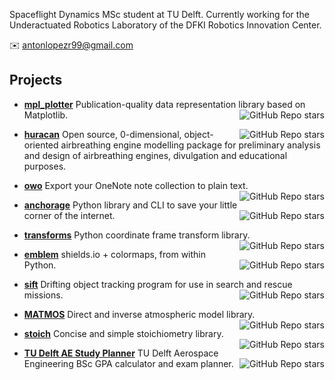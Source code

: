Spaceflight Dynamics MSc student at TU Delft. Currently working for the Underactuated Robotics Laboratory of the DFKI Robotics Innovation Center.

✉️ antonlopezr99@gmail.com

## Projects

- **[mpl_plotter](https://github.com/alopezrivera/mpl_plotter)**
  Publication-quality data representation library based on Matplotlib. <img align="right" alt="GitHub Repo stars" src="https://img.shields.io/github/stars/alopezrivera/mpl_plotter?style=social">


- **[huracan](https://github.com/alopezrivera/huracan)** <img align="right" alt="GitHub Repo stars" src="https://img.shields.io/github/stars/alopezrivera/huracan?style=social">
  Open source, 0-dimensional, object-oriented airbreathing engine modelling package for preliminary analysis and design of airbreathing engines, divulgation and educational purposes. 


- **[owo](https://github.com/alopezrivera/owo)** Export your OneNote note collection to plain text. <img align="right" alt="GitHub Repo stars" src="https://img.shields.io/github/stars/alopezrivera/owo?style=social">


- **[anchorage](https://github.com/alopezrivera/anchorage)** Python library and CLI to save your little corner of the internet. <img align="right" alt="GitHub Repo stars" src="https://img.shields.io/github/stars/alopezrivera/anchorage?style=social">


- **[transforms](https://github.com/alopezrivera/transforms)** Python coordinate frame transform library. <img align="right" alt="GitHub Repo stars" src="https://img.shields.io/github/stars/alopezrivera/transforms?style=social">


- **[emblem](https://github.com/alopezrivera/emblem)** shields.io + colormaps, from within Python. <img align="right" alt="GitHub Repo stars" src="https://img.shields.io/github/stars/alopezrivera/emblem?style=social">


- **[sift](https://github.com/alopezrivera/sift)** Drifting object tracking program for use in search and rescue missions. <img align="right" alt="GitHub Repo stars" src="https://img.shields.io/github/stars/alopezrivera/sift?style=social">


- **[MATMOS](https://github.com/alopezrivera/MATMOS)** Direct and inverse atmospheric model library. <img align="right" alt="GitHub Repo stars" src="https://img.shields.io/github/stars/alopezrivera/MATMOS?style=social">


- **[stoich](https://github.com/alopezrivera/stoich)** Concise and simple stoichiometry library. <img align="right" alt="GitHub Repo stars" src="https://img.shields.io/github/stars/alopezrivera/stoich?style=social">


- **[TU Delft AE Study Planner](https://github.com/alopezrivera/tudelft-ae-study-planner )** TU Delft Aerospace Engineering BSc GPA calculator and exam planner. <img align="right" alt="GitHub Repo stars" src="https://img.shields.io/github/stars/alopezrivera/tudelft-ae-study-planner ?style=social">

